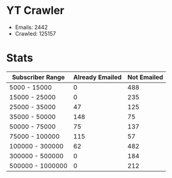# YT Crawler
- Emails: 2442
- Crawled: 125157

# Stats
| Subscriber Range  | Already Emailed | Not Emailed |
|-------|-------|-------|
| 5000 - 15000 | 0 | 488 |
| 15000 - 25000 | 0 | 235 |
| 25000 - 35000 | 47 | 125 |
| 35000 - 50000 | 148 | 75 |
| 50000 - 75000 | 75 | 137 |
| 75000 - 100000 | 115 | 57 |
| 100000 - 300000 | 62 | 482 |
| 300000 - 500000 | 0 | 184 |
| 500000 - 1000000 | 0 | 212 |
